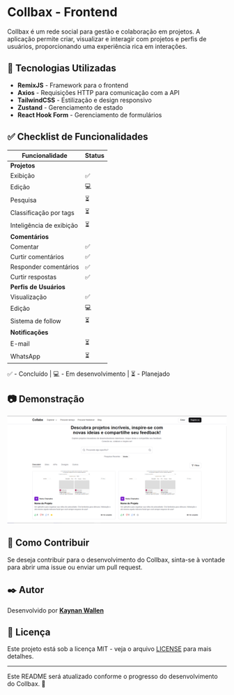 # Collbax - Frontend

Collbax é um rede social para gestão e colaboração em projetos. A aplicação permite criar, visualizar e interagir com projetos e perfis de usuários, proporcionando uma experiência rica em interações.

## 🚀 Tecnologias Utilizadas

- **RemixJS** - Framework para o frontend
- **Axios** - Requisições HTTP para comunicação com a API
- **TailwindCSS** - Estilização e design responsivo
- **Zustand** - Gerenciamento de estado
- **React Hook Form** - Gerenciamento de formulários

## ✅ Checklist de Funcionalidades

| Funcionalidade       | Status |
|----------------------|--------|
| **Projetos**        |        |
| Exibição            | ✅      |
| Edição              | 💻     |
| Pesquisa            | ⏳     |
| Classificação por tags | ⏳  |
| Inteligência de exibição | ⏳ |
| **Comentários**     |        |
| Comentar           | ✅      |
| Curtir comentários | ✅      |
| Responder comentários | ✅   |
| Curtir respostas   | ✅      |
| **Perfis de Usuários** |     |
| Visualização       | ✅      |
| Edição             | 💻     |
| Sistema de follow  | ⏳     |
| **Notificações**   |        |
| E-mail             | ⏳     |
| WhatsApp           | ⏳     |

✅ - Concluído | 💻 - Em desenvolvimento | ⏳ - Planejado

## 📷 Demonstração

<img src="./public/project-image.png" alt="Imagem tela inicial do projeto">

## 📌 Como Contribuir

Se deseja contribuir para o desenvolvimento do Collbax, sinta-se à vontade para abrir uma issue ou enviar um pull request.

## ✒️ Autor

Desenvolvido por **[Kaynan Wallen](https://github.com/KaynanWallen)**

## 📄 Licença

Este projeto está sob a licença MIT - veja o arquivo [LICENSE](https://github.com/KaynanWallen/collabx-frontend/blob/main/LICENSE) para mais detalhes.

---

Este README será atualizado conforme o progresso do desenvolvimento do Collbax. 🚀

